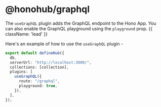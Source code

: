 # @honohub/graphql

The `useGraphQL` plugin adds the GraphQL endpoint to the Hono App. You can also enable the GraphQL playground using the `playground` prop. {{ className: 'lead' }}

Here's an example of how to use the `useGraphQL` plugin -

```ts
export default defineHub({
  db,
  serverUrl: "http://localhost:3000/",
  collections: [collection],
  plugins: [
    useGraphQL({
      route: "/graphql",
      playground: true,
    }),
  ],
});
```
